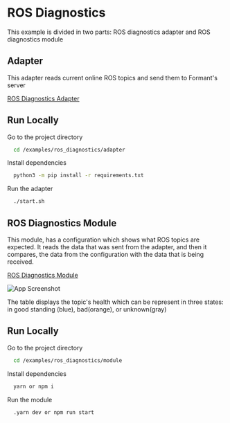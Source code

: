# ROS Diagnostics

This example is divided in two parts: ROS diagnostics adapter and ROS diagnostics module

## Adapter

This adapter reads current online ROS topics and send them to Formant's server

[ROS Diagnostics Adapter](https://github.com/FormantIO/toolkit/tree/master/examples/ros-diagnostics/adapter)

## Run Locally

Go to the project directory

```bash
  cd /examples/ros_diagnostics/adapter
```

Install dependencies

```bash
  python3 -m pip install -r requirements.txt
```

Run the adapter

```bash
  ./start.sh
```

## ROS Diagnostics Module

This module, has a configuration which shows what ROS topics are expected. It reads the data that was sent from the
adapter, and then it compares, the data from the configuration with the data that is being received.

[ROS Diagnostics Module](https://github.com/FormantIO/toolkit/tree/master/examples/ros-diagnostics/module)

![App Screenshot](https://github.com/FormantIO/toolkit/tree/master/examples/ros-diagnostics/images/table.png)

The table displays the topic's health which can be represent in three states: in good standing (blue), bad(orange), or unknown(gray)

## Run Locally

Go to the project directory

```bash
  cd /examples/ros_diagnostics/module
```

Install dependencies

```bash
  yarn or npm i
```

Run the module

```bash
  .yarn dev or npm run start
```

